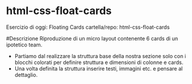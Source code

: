 # html-css-float-cards

Esercizio di oggi: Floating Cards
cartella/repo: html-css-float-cards

#Descrizione
Riproduzione di un micro layout contenente 6 cards di un ipotetico team.
- Partiamo dal realizzare la struttura base della nostra sezione solo con i blocchi colorati per definire struttura e dimensioni di colonne e cards. 
- Una volta definita la struttura inserire  testi, immagini etc. e pensare al dettaglio.
